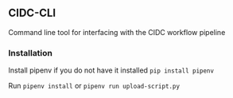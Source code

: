 ## CIDC-CLI

Command line tool for interfacing with the CIDC workflow pipeline

### Installation

Install pipenv if you do not have it installed `pip install pipenv`

Run `pipenv install` or `pipenv run upload-script.py`


